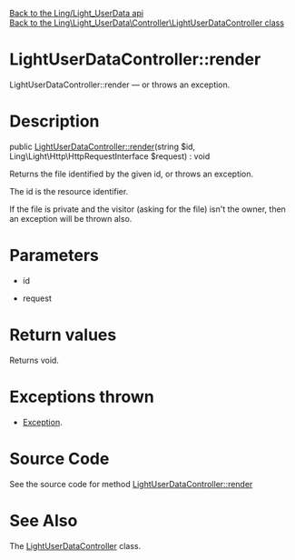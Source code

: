 [Back to the Ling/Light_UserData api](https://github.com/lingtalfi/Light_UserData/blob/master/doc/api/Ling/Light_UserData.md)<br>
[Back to the Ling\Light_UserData\Controller\LightUserDataController class](https://github.com/lingtalfi/Light_UserData/blob/master/doc/api/Ling/Light_UserData/Controller/LightUserDataController.md)


LightUserDataController::render
================



LightUserDataController::render — or throws an exception.




Description
================


public [LightUserDataController::render](https://github.com/lingtalfi/Light_UserData/blob/master/doc/api/Ling/Light_UserData/Controller/LightUserDataController/render.md)(string $id, Ling\Light\Http\HttpRequestInterface $request) : void




Returns the file identified by the given id,
or throws an exception.


The id is the resource identifier.

If the file is private and the visitor (asking for the file) isn't the owner,
then an exception will be thrown also.




Parameters
================


- id

    

- request

    


Return values
================

Returns void.


Exceptions thrown
================

- [Exception](http://php.net/manual/en/class.exception.php).&nbsp;







Source Code
===========
See the source code for method [LightUserDataController::render](https://github.com/lingtalfi/Light_UserData/blob/master/Controller/LightUserDataController.php#L39-L104)


See Also
================

The [LightUserDataController](https://github.com/lingtalfi/Light_UserData/blob/master/doc/api/Ling/Light_UserData/Controller/LightUserDataController.md) class.



